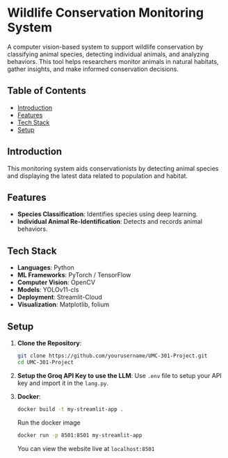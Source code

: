 # Wildlife Conservation Monitoring System

A computer vision-based system to support wildlife conservation by classifying animal species, detecting individual animals, and analyzing behaviors. This tool helps researchers monitor animals in natural habitats, gather insights, and make informed conservation decisions.

## Table of Contents

- [Introduction](#introduction)
- [Features](#features)
- [Tech Stack](#tech-stack)
- [Setup](#setup)

## Introduction

This monitoring system aids conservationists by detecting animal species and displaying the latest data related to population and habitat.

## Features

- **Species Classification**: Identifies species using deep learning.
- **Individual Animal Re-Identification**: Detects and records animal behaviors.

## Tech Stack

- **Languages**: Python
- **ML Frameworks**: PyTorch / TensorFlow
- **Computer Vision**: OpenCV
- **Models**: YOLOv11-cls
- **Deployment**: Streamlit-Cloud
- **Visualization**: Matplotlib, folium

## Setup

1. **Clone the Repository**:
   ```bash
   git clone https://github.com/yourusername/UMC-301-Project.git
   cd UMC-301-Project
   ```
2. **Setup the Groq API Key to use the LLM**:
   Use  `.env` file to setup your API key and import it in the `lang.py`.
   
3. **Docker**:
   ``` bash
   docker build -t my-streamlit-app .
   ```
   Run the docker image
   ``` bash
   docker run -p 8501:8501 my-streamlit-app
   ```
   You can view the website live at `localhost:8501`
